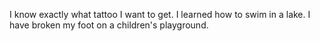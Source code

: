 I know exactly what tattoo I want to get.
I learned how to swim in a lake.
I have broken my foot on a children's playground. 